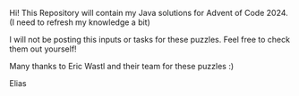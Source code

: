 Hi!
This Repository will contain my Java solutions for Advent of Code 2024. (I need to refresh my knowledge a bit)

I will not be posting this inputs or tasks for these puzzles. Feel free to check them out yourself!

Many thanks to Eric Wastl and their team for these puzzles :)

Elias
